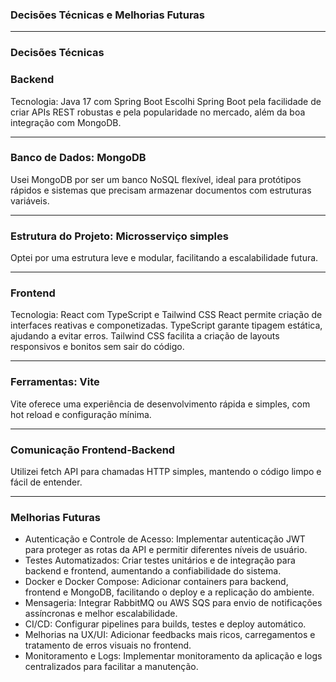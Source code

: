 
### Decisões Técnicas e Melhorias Futuras

---

### Decisões Técnicas

### Backend
Tecnologia: Java 17 com Spring Boot
Escolhi Spring Boot pela facilidade de criar APIs REST robustas e pela popularidade no mercado, além da boa integração com MongoDB.

---

### Banco de Dados: MongoDB
Usei MongoDB por ser um banco NoSQL flexível, ideal para protótipos rápidos e sistemas que precisam armazenar documentos com estruturas variáveis.

---

### Estrutura do Projeto: Microsserviço simples
Optei por uma estrutura leve e modular, facilitando a escalabilidade futura.

---

### Frontend
Tecnologia: React com TypeScript e Tailwind CSS
React permite criação de interfaces reativas e componetizadas. TypeScript garante tipagem estática, ajudando a evitar erros. Tailwind CSS facilita a criação de layouts responsivos e bonitos sem sair do código.

---

### Ferramentas: Vite
Vite oferece uma experiência de desenvolvimento rápida e simples, com hot reload e configuração mínima.

---

### Comunicação Frontend-Backend
Utilizei fetch API para chamadas HTTP simples, mantendo o código limpo e fácil de entender.

---

### Melhorias Futuras

- Autenticação e Controle de Acesso: Implementar autenticação JWT para proteger as rotas da API e permitir diferentes níveis de usuário.
- Testes Automatizados: Criar testes unitários e de integração para backend e frontend, aumentando a confiabilidade do sistema.
- Docker e Docker Compose: Adicionar containers para backend, frontend e MongoDB, facilitando o deploy e a replicação do ambiente.
- Mensageria: Integrar RabbitMQ ou AWS SQS para envio de notificações assíncronas e melhor escalabilidade.
- CI/CD: Configurar pipelines para builds, testes e deploy automático.
- Melhorias na UX/UI: Adicionar feedbacks mais ricos, carregamentos e tratamento de erros visuais no frontend.
- Monitoramento e Logs: Implementar monitoramento da aplicação e logs centralizados para facilitar a manutenção.

